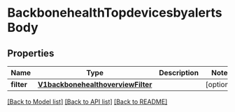 # BackbonehealthTopdevicesbyalertsBody

## Properties
Name | Type | Description | Notes
------------ | ------------- | ------------- | -------------
**filter** | [**V1backbonehealthoverviewFilter**](V1backbonehealthoverviewFilter.md) |  | [optional] 

[[Back to Model list]](../README.md#documentation-for-models) [[Back to API list]](../README.md#documentation-for-api-endpoints) [[Back to README]](../README.md)

